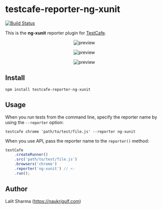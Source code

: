 # testcafe-reporter-ng-xunit
[![Build Status](https://travis-ci.org/SkyWalker1005/testcafe-reporter-ng-xunit.svg)](https://travis-ci.org/SkyWalker1005/testcafe-reporter-ng-xunit)

This is the **ng-xunit** reporter plugin for [TestCafe](http://devexpress.github.io/testcafe).

<p align="center">
    <img src="https://raw.github.com/SkyWalker1005/testcafe-reporter-ng-xunit/master/media/TestCafeXmlBeautified.png" alt="preview" />
</p>
<p align="center">
    <img src="https://raw.github.com/SkyWalker1005/testcafe-reporter-ng-xunit/master/media/TestCafeXmlFirst.png" alt="preview" />
</p>
<p align="center">
    <img src="https://raw.github.com/SkyWalker1005/testcafe-reporter-ng-xunit/master/media/TestCafeXmlSecond.png" alt="preview" />
</p>

## Install

```
npm install testcafe-reporter-ng-xunit
```

## Usage

When you run tests from the command line, specify the reporter name by using the `--reporter` option:

```
testcafe chrome 'path/to/test/file.js' --reporter ng-xunit
```


When you use API, pass the reporter name to the `reporter()` method:

```js
testCafe
    .createRunner()
    .src('path/to/test/file.js')
    .browsers('chrome')
    .reporter('ng-xunit') // <-
    .run();
```

## Author
Lalit Sharma (https://naukrigulf.com)
